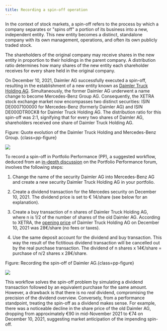 ```yaml
---
title: Recording a spin-off operation
---
```

In the context of stock markets, a spin-off refers to the process by which a company separates or "spins off" a portion of its business into a new, independent entity. This new entity becomes a distinct, standalone company with its own management, operations, and often its own publicly traded stock.

The shareholders of the original company may receive shares in the new entity in proportion to their holdings in the parent company. A distribution ratio determines how many shares of the new entity each shareholder receives for every share held in the original company.

On December 10, 2021, Daimler AG successfully executed a spin-off, resulting in the establishment of a new entity known as [Daimler Truck Holding AG](https://group.mercedes-benz.com/documents/investors/annual-meeting/daimler-ir-egm-2021-spinoffhivedownreport.pdf). Simultaneously, the former Daimler AG underwent a name change to become Mercedes-Benz Group AG. Consequently, the XETRA stock exchange market now encompasses two distinct securities: ISIN DE0007100000 for Mercedes-Benz (formerly Daimler AG) and ISIN DE000DTR0CK8 for Daimler Truck Holding AG. The distribution ratio for this spin-off was 2:1, signifying that for every two shares of Daimler AG, shareholders received one share of Daimler Truck Holding AG.

Figure: Quote evolution of the Daimler Truck Holding and Mercedes-Benz Group. {class=pp-figure}

![](images/compare-daimler-mercedes.png)

To record a spin-off in Portfolio Performance (PP), a suggested workflow, deduced from an [in-depth discussion](https://forum.portfolio-performance.info/t/wie-bilde-ich-korrekt-einen-spin-off-ab/4677/20) on the Portfolio Performance forum, involves the following steps:

1. Change the name of the security Daimler AG into Mercedes-Benz AG and create a new security Daimler Truck Holding AG in your portfolio.

2. Create a dividend transaction for the Mercedes security on December 10, 2021. The dividend price is set to € 14/share (see below for an explanation).

3. Create a buy transaction of n shares of Daimler Truck Holding AG, where n is 1/2 of the number of shares of the old Daimler AG. According to XETRA, the [opening price](https://www.boerse-frankfurt.de/equity/daimler-truck-holding-ag/price-history/historical-prices-and-volumes) of Daimler Truck Holding AG on December 10, 2021 was 28€/share (no fees or taxes).

4. Use the same deposit account for the dividend and buy transaction. This way the result of the fictitious dividend transaction will be cancelled out by the real purchase transaction. The dividend of n shares x 14€/share = purchase of n/2 shares x 28€/share.

Figure: Recording the spin-off of Daimler AG.{class=pp-figure}

![](images/spin-off-daimler.svg)

This workflow solves the spin-off problem by simulating a dividend transaction followed by an equivalent purchase for the same amount. However, a drawback is that there is no *real* dividend, compromising the precision of the dividend overview.  Conversely, from a performance standpoint, treating the spin-off as a dividend makes sense. For example, there was a noticeable decline in the share price of the old Daimler AG, dropping from approximately €90 in mid-November 2021 to €74 on December 10, 2021, suggesting market anticipation of the impending spin-off.
